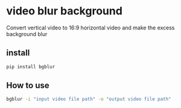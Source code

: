 # video blur background

Convert vertical video to 16:9 horizontal video and make the excess background blur

## install

```sh
pip install bgblur
```

## How to use

```sh
bgblur -i "input video file path" -o "output video file path"
```

